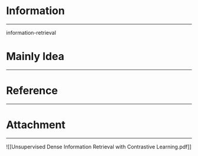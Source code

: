 # Information
---
information-retrieval

# Mainly Idea
---


# Reference
---


# Attachment
---
![[Unsupervised Dense Information Retrieval with Contrastive Learning.pdf]]